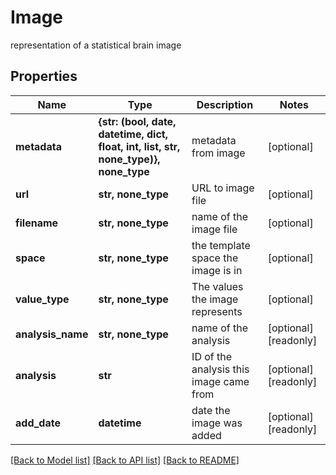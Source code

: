 # Image

representation of a statistical brain image

## Properties
Name | Type | Description | Notes
------------ | ------------- | ------------- | -------------
**metadata** | **{str: (bool, date, datetime, dict, float, int, list, str, none_type)}, none_type** | metadata from image | [optional] 
**url** | **str, none_type** | URL to image file | [optional] 
**filename** | **str, none_type** | name of the image file | [optional] 
**space** | **str, none_type** | the template space the image is in | [optional] 
**value_type** | **str, none_type** | The values the image represents | [optional] 
**analysis_name** | **str, none_type** | name of the analysis | [optional] [readonly] 
**analysis** | **str** | ID of the analysis this image came from | [optional] [readonly] 
**add_date** | **datetime** | date the image was added | [optional] [readonly] 

[[Back to Model list]](../README.md#documentation-for-models) [[Back to API list]](../README.md#documentation-for-api-endpoints) [[Back to README]](../README.md)


